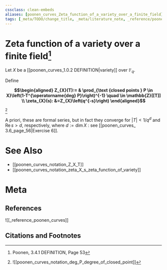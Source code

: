 ```yaml
---
cssclass: clean-embeds
aliases: [poonen_curves_Zeta_function_of_a_variety_over_a_finite_field]
tags: [_meta/TODO/change_title, _meta/literature_note, _reference/poonen_curves, _meta/definition, _meta/notation]
---
```

# Zeta function of a variety over a finite field[^1]
Let $X$ be a [[poonen_curves_1.0.2 DEFINITION|variety]] over $\mathbb{F}_{q}$. 

Define

**$$\begin{aligned} Z_{X}(T):= & \prod_{\text {closed points } P \in X}\left(1-T^{\operatorname{deg} P}\right)^{-1} \quad \in \mathbb{Z}[[T]] \\ \zeta_{X}(s): &=Z_{X}\left(q^{-s}\right) \end{aligned}$$**

[^2]

[^2]: ![[poonen_curves_notation_deg_P_degree_of_closed_point]]

A priori, these are formal series, but in fact they converge for $|T|<1 / q^{d}$ and $\operatorname{Re} s>d$, respectively, where $d:=\operatorname{dim} X$ : see [[poonen_curves_ 3.6_page_56|Exercise 6]].


# See Also
- [[poonen_curves_notation_Z_X_T]]
- [[poonen_curves_notation_zeta_X_s_zeta_function_of_variety]]
# Meta
## References
![[_reference_poonen_curves]]

## Citations and Footnotes
[^1]: Poonen, 3.4.1 DEFINITION, Page 53